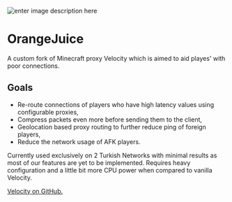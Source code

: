 ![enter image description here](https://i.imgur.com/9bKOVy1.png)
# OrangeJuice

A custom fork of Minecraft proxy Velocity which is aimed to aid playes' with poor connections.

## Goals
 - Re-route connections of players who have high latency values using configurable proxies,
 - Compress packets even more before sending them to the client,
 - Geolocation based proxy routing to further reduce ping of foreign players,
 - Reduce the network usage of AFK players.

Currently used exclusively on 2 Turkish Networks with minimal results as most of our features are yet to be implemented.
Requires heavy configuration and a little bit more CPU power when compared to vanilla Velocity.

[Velocity on GitHub.](https://github.com/PaperMC/Velocity)
